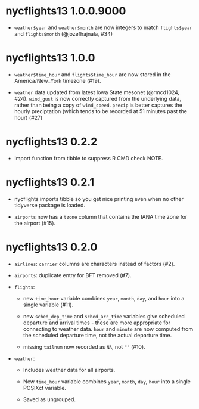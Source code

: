 # nycflights13 1.0.0.9000

* `weather$year` and `weather$month` are now integers to match `flights$year`
  and `flights$month` (@jozefhajnala, #34)

# nycflights13 1.0.0

* `weather$time_hour` and `flights$time_hour` are now stored in the 
  America/New_York timezone (#19).

* `weather` data updated from latest Iowa State mesonet (@rmcd1024, #24).
  `wind_gust` is now correctly captured from the underlying data, rather than 
  being a copy of `wind_speed`. `precip` is better captures the hourly 
  preciptation (which tends to be recorded at 51 minutes past the hour) (#27) 

# nycflights13 0.2.2

* Import function from tibble to suppress R CMD check NOTE.

# nycflights13 0.2.1

* nycflights imports tibble so you get nice printing even when no other
  tidyverse package is loaded.

* `airports` now has a `tzone` column that contains the IANA time zone
  for the airport (#15).

# nycflights13 0.2.0

* `airlines`: `carrier` columns are characters instead of factors (#2).

* `airports`: duplicate entry for BFT removed (#7).

* `flights`:
    
    * new `time_hour` variable combines `year`, `month`, `day`, and 
      `hour` into a single variable (#11).

    * new `sched_dep_time` and `sched_arr_time` variables give scheduled 
      departure and  arrival times - these are more appropriate for connecting 
      to weather data. `hour` and `minute` are now computed from the scheduled 
      departure time, not the actual departure time.

    * missing `tailnum` now recorded as `NA`, not `""` (#10).

* `weather`:
  
  * Includes weather data for all airports.

  * New `time_hour` variable combines `year`, `month`, `day`, `hour` into 
    a single POSIXct variable.

  * Saved as ungrouped.
